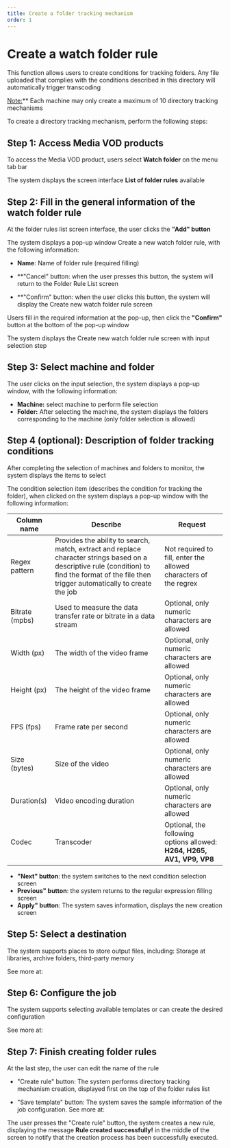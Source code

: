 ```yaml
---
title: Create a folder tracking mechanism
order: 1
---
```


# Create a watch folder rule

This function allows users to create conditions for tracking folders. Any file uploaded that complies with the conditions described in this directory will automatically trigger transcoding

<u>Note:</u>\*\* Each machine may only create a maximum of 10 directory tracking mechanisms

To create a directory tracking mechanism, perform the following steps:

## **Step 1:** Access Media VOD products

To access the Media VOD product, users select **Watch folder** on the menu tab bar

The system displays the screen interface **List of folder rules** available

## **Step 2:** Fill in the general information of the watch folder rule

At the folder rules list screen interface, the user clicks the **"Add" button**

The system displays a pop-up window Create a new watch folder rule, with the following information:

- **Name**: Name of folder rule (required filling)

- \*\*"Cancel" button: when the user presses this button, the system will return to the Folder Rule List screen

- \*\*"Confirm" button: when the user clicks this button, the system will display the Create new watch folder rule screen

Users fill in the required information at the pop-up, then click the **"Confirm"** button at the bottom of the pop-up window

The system displays the Create new watch folder rule screen with input selection step

## **Step 3:** Select machine and folder

The user clicks on the input selection, the system displays a pop-up window, with the following information:

- **Machine:** select machine to perform file selection
- **Folder:** After selecting the machine, the system displays the folders corresponding to the machine (only folder selection is allowed)

## **Step 4 (optional):** Description of folder tracking conditions

After completing the selection of machines and folders to monitor, the system displays the items to select

The condition selection item (describes the condition for tracking the folder), when clicked on the system displays a pop-up window with the following information:

| **Column name**                   | **Describe**                                                                                                                                                                                                        | **Request**                                                            |
| --------------------------------- | ------------------------------------------------------------------------------------------------------------------------------------------------------------------------------------------------------------------- | ---------------------------------------------------------------------- |
| Regex pattern                     | Provides the ability to search, match, extract and replace character strings based on a descriptive rule (condition) to find the format of the file then trigger automatically to create the job | Not required to fill, enter the allowed characters of the regrex       |
| Bitrate (mpbs) | Used to measure the data transfer rate or bitrate in a data stream                                                                                                                                                  | Optional, only numeric characters are allowed                          |
| Width (px)     | The width of the video frame                                                                                                                                                                                        | Optional, only numeric characters are allowed                          |
| Height (px)    | The height of the video frame                                                                                                                                                                                       | Optional, only numeric characters are allowed                          |
| FPS (fps)      | Frame rate per second                                                                                                                                                                                               | Optional, only numeric characters are allowed                          |
| Size (bytes)   | Size of the video                                                                                                                                                                                                   | Optional, only numeric characters are allowed                          |
| Duration(s)    | Video encoding duration                                                                                                                                                                                             | Optional, only numeric characters are allowed                          |
| Codec                             | Transcoder                                                                                                                                                                                                          | Optional, the following options allowed: **H264, H265, AV1, VP9, VP8** |

- **"Next" button**: the system switches to the next condition selection screen
- **Previous" button**: the system returns to the regular expression filling screen
- **Apply" button**: The system saves information, displays the new creation screen

## Step 5: Select a destination

The system supports places to store output files, including: Storage at libraries, archive folders, third-party memory

See more at:

## Step 6: Configure the job

The system supports selecting available templates or can create the desired configuration

See more at:

## Step 7: Finish creating folder rules

At the last step, the user can edit the name of the rule

- "Create rule" button: The system performs directory tracking mechanism creation, displayed first on the top of the folder rules list

- "Save template" button: The system saves the sample information of the job configuration. See more at:

The user presses the "Create rule" button, the system creates a new rule, displaying the message **Rule created successfully!** in the middle of the screen to notify that the creation process has been successfully executed.
